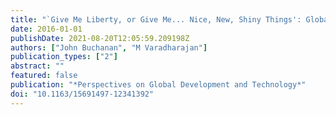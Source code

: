 ```yaml
---
title: "`Give Me Liberty, or Give Me... Nice, New, Shiny Things': Global Development Aid Education in Australia"
date: 2016-01-01
publishDate: 2021-08-20T12:05:59.209198Z
authors: ["John Buchanan", "M Varadharajan"]
publication_types: ["2"]
abstract: ""
featured: false
publication: "*Perspectives on Global Development and Technology*"
doi: "10.1163/15691497-12341392"
---
```


